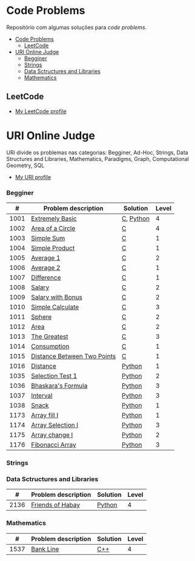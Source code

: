# Code Problems

Repositório com algumas soluções para *code problems*.

- [Code Problems](#code-problems)
  - [LeetCode](#leetcode)
- [URI Online Judge](#uri-online-judge)
    - [Begginer](#begginer)
    - [Strings](#strings)
    - [Data Sctructures and Libraries](#data-sctructures-and-libraries)
    - [Mathematics](#mathematics)

## LeetCode

- [My LeetCode profile](https://leetcode.com/alicefrancener/)

# URI Online Judge

URi divide os problemas nas categorias: Begginer, Ad-Hoc, Strings, Data Structures and Libraries, Mathematics, Paradigms, Graph, Computational Geometry, SQL

- [My URI profile](https://www.urionlinejudge.com.br/judge/en/profile/164371)
### Begginer

| #    | Problem description                                                                          | Solution                                         | Level |
| ---- | -------------------------------------------------------------------------------------------- | ------------------------------------------------ | ----- |
| 1001 | [Extremely Basic](https://www.urionlinejudge.com.br/judge/en/problems/view/1001)             | [C](uri/beginner/1001.c), [Python](uri/beginner/1001.py) | 4     |
| 1002 | [Area of a Circle](https://www.urionlinejudge.com.br/judge/en/problems/view/1002)            | [C](uri/beginner/1002.c)                             | 4     |
| 1003 | [Simple Sum](https://www.urionlinejudge.com.br/judge/en/problems/view/1003)                  | [C](uri/beginner/1003.c)                             | 1     |
| 1004 | [Simple Product](https://www.urionlinejudge.com.br/judge/en/problems/view/1004)              | [C](uri/beginner/1004.c)                             | 1     |
| 1005 | [Average 1](https://www.urionlinejudge.com.br/judge/en/problems/view/1005)                   | [C](uri/beginner/1005.c)                             | 2     |
| 1006 | [Average 2](https://www.urionlinejudge.com.br/judge/en/problems/view/1006)                   | [C](uri/beginner/1006.c)                             | 1     |
| 1007 | [Difference](https://www.urionlinejudge.com.br/judge/en/problems/view/1007)                  | [C](uri/beginner/1007.c)                             | 1     |
| 1008 | [Salary](https://www.urionlinejudge.com.br/judge/en/problems/view/1008)                      | [C](uri/beginner/1008.c)                             | 2     |
| 1009 | [Salary with Bonus](https://www.urionlinejudge.com.br/judge/en/problems/view/1009)           | [C](uri/beginner/1009.c)                             | 2     |
| 1010 | [Simple Calculate](https://www.urionlinejudge.com.br/judge/en/problems/view/1010)            | [C](uri/beginner/1010.c)                             | 3     |
| 1011 | [Sphere](https://www.urionlinejudge.com.br/judge/en/problems/view/1011)                      | [C](uri/beginner/1011.c)                             | 2     |
| 1012 | [Area](https://www.urionlinejudge.com.br/judge/en/problems/view/1012)                        | [C](uri/beginner/1012.c)                             | 2     |
| 1013 | [The Greatest](https://www.urionlinejudge.com.br/judge/en/problems/view/1013)                | [C](uri/beginner/1013.c)                             | 3     |
| 1014 | [Consumption](https://www.urionlinejudge.com.br/judge/en/problems/view/1014)                 | [C](uri/beginner/1014.c)                             | 1     |
| 1015 | [Distance Between Two Points](https://www.urionlinejudge.com.br/judge/en/problems/view/1015) | [C](uri/beginner/1015.c)                             | 1     |
| 1016 | [Distance](https://www.urionlinejudge.com.br/judge/en/problems/view/1016)                    | [Python](uri/beginner/1016.py)                       | 1     |
| 1035 | [Selection Test 1](https://www.urionlinejudge.com.br/judge/en/problems/view/1035)            | [Python](uri/beginner/1035.py)                       | 2     |
| 1036 | [Bhaskara's Formula](https://www.urionlinejudge.com.br/judge/en/problems/view/1036)          | [Python](uri/beginner/1036.py)                       | 3     |
| 1037 | [Interval](https://www.urionlinejudge.com.br/judge/en/problems/view/1037)                    | [Python](uri/beginner/1037.py)                       | 3     |
| 1038 | [Snack](https://www.urionlinejudge.com.br/judge/en/problems/view/1038)                       | [Python](uri/beginner/1038.py)                       | 1     |
| 1173 | [Array fill I](https://www.urionlinejudge.com.br/judge/en/problems/view/1173)                | [Python](uri/beginner/1173.py)                       | 1     |
| 1174 | [Array Selection I](https://www.urionlinejudge.com.br/judge/en/problems/view/1174)           | [Python](uri/beginner/1174.py)                       | 3     |
| 1175 | [Array change I](https://www.urionlinejudge.com.br/judge/en/problems/view/1175)              | [Python](uri/beginner/1175.py)                       | 2     |
| 1176 | [Fibonacci Array](https://www.urionlinejudge.com.br/judge/en/problems/view/1176)             | [Python](uri/beginner/1176.py)                       | 3     |

### Strings
### Data Sctructures and Libraries

| #    | Problem description | Solution                                         | Level |
| ---- | ------------------- | ------------------------------------------------ | ----- |
| 2136 | [Friends of Habay]  | [Python](uri/data-structures-and-libraries/2136.py) | 4     |


[Friends of Habay]: https://www.urionlinejudge.com.br/judge/en/problems/view/2136

### Mathematics

| #    | Problem description | Solution                     | Level |
| ---- | ------------------- | ---------------------------- | ----- |
| 1537 | [Bank Line]         | [C++](uri/mathematics/1537.cpp) | 4     |

[Bank Line]: https://www.urionlinejudge.com.br/judge/en/problems/view/1537